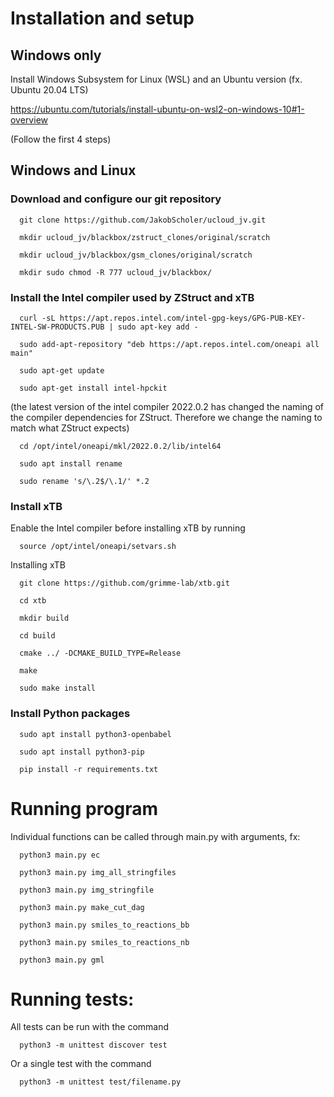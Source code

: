 # Installation and setup
## Windows only
  Install Windows Subsystem for Linux (WSL) and an Ubuntu version (fx. Ubuntu 20.04 LTS)
  
  https://ubuntu.com/tutorials/install-ubuntu-on-wsl2-on-windows-10#1-overview
  
  (Follow the first 4 steps)
## Windows and Linux
### Download and configure our git repository
```
  git clone https://github.com/JakobScholer/ucloud_jv.git 
```
```
  mkdir ucloud_jv/blackbox/zstruct_clones/original/scratch
```
```
  mkdir ucloud_jv/blackbox/gsm_clones/original/scratch
```
```
  mkdir sudo chmod -R 777 ucloud_jv/blackbox/
```
### Install the Intel compiler used by ZStruct and xTB
```
  curl -sL https://apt.repos.intel.com/intel-gpg-keys/GPG-PUB-KEY-INTEL-SW-PRODUCTS.PUB | sudo apt-key add -
```
```
  sudo add-apt-repository "deb https://apt.repos.intel.com/oneapi all main"
```
```
  sudo apt-get update
```
```
  sudo apt-get install intel-hpckit
```
  (the latest version of the intel compiler 2022.0.2 has changed the naming of the compiler dependencies for ZStruct. Therefore we change the naming to match what ZStruct expects)
```
  cd /opt/intel/oneapi/mkl/2022.0.2/lib/intel64
```
```
  sudo apt install rename
```
```
  sudo rename 's/\.2$/\.1/' *.2
```
### Install xTB
Enable the Intel compiler before installing xTB by running
```
  source /opt/intel/oneapi/setvars.sh
```
Installing xTB
```
  git clone https://github.com/grimme-lab/xtb.git
```
```
  cd xtb
```
```
  mkdir build
```
```
  cd build
```
```
  cmake ../ -DCMAKE_BUILD_TYPE=Release
```
```
  make
```
```
  sudo make install
```
### Install Python packages
```
  sudo apt install python3-openbabel
```
```
  sudo apt install python3-pip
```
```
  pip install -r requirements.txt
```



# Running program
Individual functions can be called through main.py with arguments, fx:
```
  python3 main.py ec
```
```
  python3 main.py img_all_stringfiles
```
```
  python3 main.py img_stringfile
```
```
  python3 main.py make_cut_dag
```
```
  python3 main.py smiles_to_reactions_bb
```
```
  python3 main.py smiles_to_reactions_nb
```
```
  python3 main.py gml
```

# Running tests:
All tests can be run with the command
```
  python3 -m unittest discover test
```
Or a single test with the command
```
  python3 -m unittest test/filename.py
```
